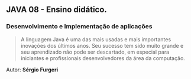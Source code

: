 ## **JAVA 08 - Ensino didático.**
### Desenvolvimento e Implementação de aplicações

>A linguagem Java é uma das mais usadas e mais importantes inovações dos últimos anos. Seu sucesso tem sido muito grande e seu aprendizado não pode ser descartado, em especial para iniciantes e profissionais desenvolvedores da área da computação.

Autor: **Sérgio Furgeri**
